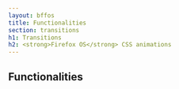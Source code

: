 ```yaml
---
layout: bffos
title: Functionalities
section: transitions
h1: Transitions
h2: <strong>Firefox OS</strong> CSS animations
---
```


## Functionalities

<section class="transition">
  <article id="example-fuctionalities" class="phone-frame">
    <div class="play">
      <span class="glow"></span>
      <span class="shape"></span>
    </div>
    <section class="full frame dark">
      <div class="statusbar"></div>
      <div class="apps-container">
        <div id="fuctionality-app" class="app">
        </div>
        <div id="fuctionality" class="app">
        </div>
      </div>
    </section>
  </article>
</section>